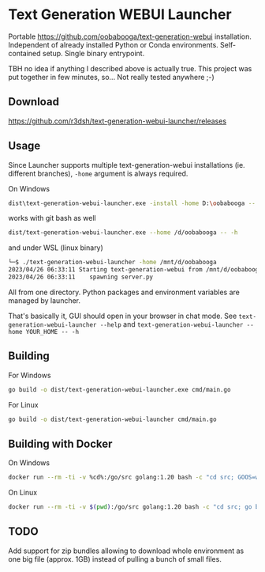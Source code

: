 
# Text Generation WEBUI Launcher

Portable https://github.com/oobabooga/text-generation-webui installation. Independent of already installed Python or Conda environments. Self-contained setup. Single binary entrypoint.

TBH no idea if anything I described above is actually true. This project was put together in few minutes, so... Not really tested anywhere ;-)


## Download

https://github.com/r3dsh/text-generation-webui-launcher/releases

## Usage

Since Launcher supports multiple text-generation-webui installations (ie. different branches), `-home` argument is always required.

On Windows
```bash
dist\text-generation-webui-launcher.exe -install -home D:\oobabooga -- --model-dir D:\models --chat --auto-launch
```

works with git bash as well
```bash
dist/text-generation-webui-launcher.exe --home /d/oobabooga -- -h
```

and under WSL (linux binary)
```bash
└─$ ./text-generation-webui-launcher -home /mnt/d/oobabooga
2023/04/26 06:33:11 Starting text-generation-webui from /mnt/d/oobabooga/text-generation-webui-main
2023/04/26 06:33:11    spawning server.py
```

All from one directory. Python packages and environment variables are managed by launcher.

That's basically it, GUI should open in your browser in chat mode.
See `text-generation-webui-launcher --help` and `text-generation-webui-launcher --home YOUR_HOME -- -h`

## Building

For Windows
```bash
go build -o dist/text-generation-webui-launcher.exe cmd/main.go
```

For Linux
```bash
go build -o dist/text-generation-webui-launcher cmd/main.go
```

## Building with Docker

On Windows
```bash
docker run --rm -ti -v %cd%:/go/src golang:1.20 bash -c "cd src; GOOS=windows go build -o dist/text-generation-webui-launcher.exe cmd/main.go"
```

On Linux
```bash
docker run --rm -ti -v $(pwd):/go/src golang:1.20 bash -c "cd src; go build -o dist/text-generation-webui-launcher cmd/main.go"
```

## TODO

Add support for zip bundles allowing to download whole environment as one big file (approx. 1GB) instead of pulling a bunch of small files.
